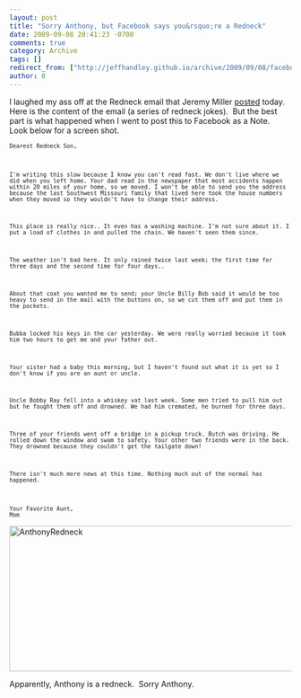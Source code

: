 ```yaml
---
layout: post
title: "Sorry Anthony, but Facebook says you&rsquo;re a Redneck"
date: 2009-09-08 20:41:23 -0700
comments: true
category: Archive
tags: []
redirect_from: ["http://jeffhandley.github.io/archive/2009/09/08/facebook-calls-anthony-a-redneck.aspx"]
author: 0
---
```

<!-- more -->
<p>I laughed my ass off at the Redneck email that Jeremy Miller <a href="http://codebetter.com/blogs/jeremy.miller/archive/2009/09/08/bad-humor-way-off-topic-and-you-know-you-re-going-to-read-it.aspx" target="_blank">posted</a> today.  Here is the content of the email (a series of redneck jokes).  But the best part is what happened when I went to post this to Facebook as a Note.  Look below for a screen shot.</p>  <p><code><font size="1">Dearest Redneck Son,</font></p>    <p><font size="1">I'm writing this slow because I know you can't read fast. We don't live where we did when you left home. Your dad read in the newspaper that most accidents happen within 20 miles of your home, so we moved. I won't be able to send you the address because the last Southwest Missouri family that lived here took the house numbers when they moved so they wouldn't have to change their address.</font></p>    <p><font size="1">This place is really nice.. It even has a washing machine. I'm not sure about it. I put a load of clothes in and pulled the chain. We haven't seen them since.</font></p>    <p><font size="1">The weather isn't bad here. It only rained twice last week; the first time for three days and the second time for four days..</font></p>    <p><font size="1">About that coat you wanted me to send; your Uncle Billy Bob said it would be too heavy to send in the mail with the buttons on, so we cut them off and put them in the pockets.</font></p>    <p><font size="1">Bubba locked his keys in the car yesterday. We were really worried because it took him two hours to get me and your father out.</font></p>    <p><font size="1">Your sister had a baby this morning, but I haven't found out what it is yet so I don't know if you are an aunt or uncle.</font></p>    <p><font size="1">Uncle Bobby Ray fell into a whiskey vat last week. Some men tried to pull him out but he fought them off and drowned. We had him cremated, he burned for three days.</font></p>    <p><font size="1">Three of your friends went off a bridge in a pickup truck. Butch was driving. He rolled down the window and swam to safety. Your other two friends were in the back. They drowned because they couldn't get the tailgate down!</font></p>    <p><font size="1">There isn't much more news at this time. Nothing much out of the normal has happened.</font></p>    <p><font size="1">Your Favorite Aunt,       <br />Mom</font></code></p>  <p><a href="http://jeffhandley.com/images/jeffhandley_com/WindowsLiveWriter/SorryAnthonybutFacebooksaysyoureaRedneck_C081/AnthonyRedneck_2.png" rel="lightbox"><img style="border-bottom: 0px; border-left: 0px; display: inline; border-top: 0px; border-right: 0px" title="AnthonyRedneck" border="0" alt="AnthonyRedneck" src="http://jeffhandley.com/images/jeffhandley_com/WindowsLiveWriter/SorryAnthonybutFacebooksaysyoureaRedneck_C081/AnthonyRedneck_thumb.png" width="574" height="259" /></a> </p>  <p>Apparently, Anthony is a redneck.  Sorry Anthony.</p>


